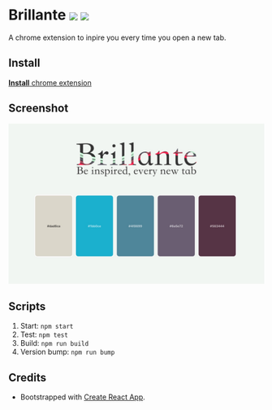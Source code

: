 # Brillante [<img valign="middle" src="https://img.shields.io/chrome-web-store/v/gpcinodmpidjacfpkobmjonfmhemhoen.svg">][link-cws] [<img valign="middle" src="https://img.shields.io/travis/com/christianvuerings/brillante.svg?branch=master">][link-cws]

A chrome extension to inpire you every time you open a new tab.

## Install

[**Install** chrome extension][link-cws]

## Screenshot

<img src="https://raw.githubusercontent.com/christianvuerings/brillante/master/design/screenshot-1280.jpg" width="640">

## Scripts

1. Start: `npm start`
1. Test: `npm test`
1. Build: `npm run build`
1. Version bump: `npm run bump`

## Credits

- Bootstrapped with [Create React App](https://github.com/facebook/create-react-app).

[link-cws]: https://chrome.google.com/webstore/detail/gpcinodmpidjacfpkobmjonfmhemhoen "Version published on Chrome Web Store"
[link-travis]: https://travis-ci.com/christianvuerings/brillante
